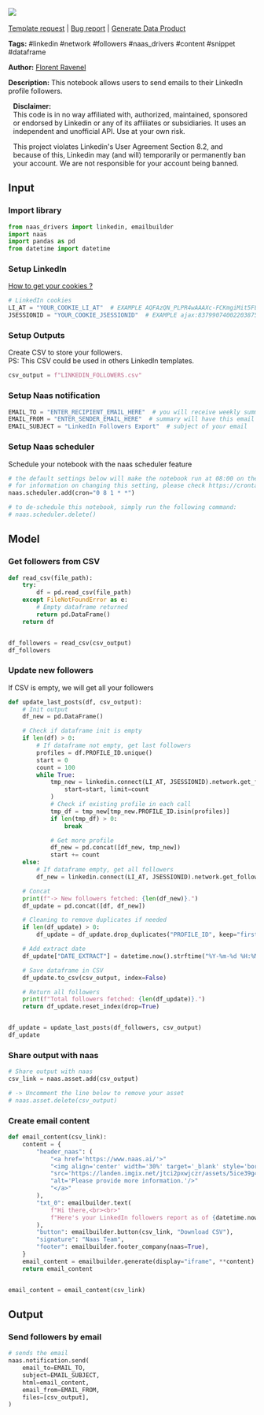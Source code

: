 <a href="https://app.naas.ai/user-redirect/naas/downloader?url=https://raw.githubusercontent.com/jupyter-naas/awesome-notebooks/master/LinkedIn/LinkedIn_Send_profile_followers_by_email.ipynb" target="_parent"><img src="https://naasai-public.s3.eu-west-3.amazonaws.com/open_in_naas.svg"/></a><br><br><a href="https://github.com/jupyter-naas/awesome-notebooks/issues/new?assignees=&labels=&template=template-request.md&title=Tool+-+Action+of+the+notebook+">Template request</a> | <a href="https://github.com/jupyter-naas/awesome-notebooks/issues/new?assignees=&labels=bug&template=bug_report.md&title=LinkedIn+-+Send+profile+followers+by+email:+Error+short+description">Bug report</a> | <a href="https://app.naas.ai/user-redirect/naas/downloader?url=https://raw.githubusercontent.com/jupyter-naas/awesome-notebooks/master/Naas/Naas_Start_data_product.ipynb" target="_parent">Generate Data Product</a>

**Tags:** #linkedin #network #followers #naas_drivers #content #snippet #dataframe

**Author:** [Florent Ravenel](https://www.linkedin.com/in/florent-ravenel/)

**Description:** This notebook allows users to send emails to their LinkedIn profile followers.


<div class="alert alert-info" role="info" style="margin: 10px">
<b>Disclaimer:</b><br>
This code is in no way affiliated with, authorized, maintained, sponsored or endorsed by Linkedin or any of its affiliates or subsidiaries. It uses an independent and unofficial API. Use at your own risk.

This project violates Linkedin's User Agreement Section 8.2, and because of this, Linkedin may (and will) temporarily or permanently ban your account. We are not responsible for your account being banned.
<br>
</div>

## Input

### Import library


```python
from naas_drivers import linkedin, emailbuilder
import naas
import pandas as pd
from datetime import datetime
```

### Setup LinkedIn
<a href='https://www.notion.so/LinkedIn-driver-Get-your-cookies-d20a8e7e508e42af8a5b52e33f3dba75'>How to get your cookies ?</a>


```python
# LinkedIn cookies
LI_AT = "YOUR_COOKIE_LI_AT"  # EXAMPLE AQFAzQN_PLPR4wAAAXc-FCKmgiMit5FLdY1af3-2
JSESSIONID = "YOUR_COOKIE_JSESSIONID"  # EXAMPLE ajax:8379907400220387585
```

### Setup Outputs
Create CSV to store your followers.<br>
PS: This CSV could be used in others LinkedIn templates.


```python
csv_output = f"LINKEDIN_FOLLOWERS.csv"
```

### Setup Naas notification


```python
EMAIL_TO = "ENTER_RECIPIENT_EMAIL_HERE"  # you will receive weekly summary at this email
EMAIL_FROM = "ENTER_SENDER_EMAIL_HERE"  # summary will have this email as sender. Only available for your naas email
EMAIL_SUBJECT = "LinkedIn Followers Export"  # subject of your email
```

### Setup Naas scheduler
Schedule your notebook with the naas scheduler feature


```python
# the default settings below will make the notebook run at 08:00 on the 1st of every month
# for information on changing this setting, please check https://crontab.guru/ for information on the required CRON syntax
naas.scheduler.add(cron="0 8 1 * *")

# to de-schedule this notebook, simply run the following command:
# naas.scheduler.delete()
```

## Model

### Get followers from CSV


```python
def read_csv(file_path):
    try:
        df = pd.read_csv(file_path)
    except FileNotFoundError as e:
        # Empty dataframe returned
        return pd.DataFrame()
    return df


df_followers = read_csv(csv_output)
df_followers
```

### Update new followers
If CSV is empty, we will get all your followers


```python
def update_last_posts(df, csv_output):
    # Init output
    df_new = pd.DataFrame()

    # Check if dataframe init is empty
    if len(df) > 0:
        # If dataframe not empty, get last followers
        profiles = df.PROFILE_ID.unique()
        start = 0
        count = 100
        while True:
            tmp_new = linkedin.connect(LI_AT, JSESSIONID).network.get_followers(
                start=start, limit=count
            )
            # Check if existing profile in each call
            tmp_df = tmp_new[tmp_new.PROFILE_ID.isin(profiles)]
            if len(tmp_df) > 0:
                break

            # Get more profile
            df_new = pd.concat([df_new, tmp_new])
            start += count
    else:
        # If dataframe empty, get all followers
        df_new = linkedin.connect(LI_AT, JSESSIONID).network.get_followers(limit=-1)

    # Concat
    print(f"-> New followers fetched: {len(df_new)}.")
    df_update = pd.concat([df, df_new])

    # Cleaning to remove duplicates if needed
    if len(df_update) > 0:
        df_update = df_update.drop_duplicates("PROFILE_ID", keep="first")

    # Add extract date
    df_update["DATE_EXTRACT"] = datetime.now().strftime("%Y-%m-%d %H:%M:%S")

    # Save dataframe in CSV
    df_update.to_csv(csv_output, index=False)

    # Return all followers
    print(f"Total followers fetched: {len(df_update)}.")
    return df_update.reset_index(drop=True)


df_update = update_last_posts(df_followers, csv_output)
df_update
```

### Share output with naas


```python
# Share output with naas
csv_link = naas.asset.add(csv_output)

# -> Uncomment the line below to remove your asset
# naas.asset.delete(csv_output)
```

### Create email content


```python
def email_content(csv_link):
    content = {
        "header_naas": (
            "<a href='https://www.naas.ai/'>"
            "<img align='center' width='30%' target='_blank' style='border-radius:5px;'"
            "src='https://landen.imgix.net/jtci2pxwjczr/assets/5ice39g4.png?w=160'"
            "alt='Please provide more information.'/>"
            "</a>"
        ),
        "txt_0": emailbuilder.text(
            f"Hi there,<br><br>"
            f"Here's your LinkedIn followers report as of {datetime.now().strftime('%Y-%m-%d')}.<br><br>"
        ),
        "button": emailbuilder.button(csv_link, "Download CSV"),
        "signature": "Naas Team",
        "footer": emailbuilder.footer_company(naas=True),
    }
    email_content = emailbuilder.generate(display="iframe", **content)
    return email_content


email_content = email_content(csv_link)
```

## Output

### Send followers by email


```python
# sends the email
naas.notification.send(
    email_to=EMAIL_TO,
    subject=EMAIL_SUBJECT,
    html=email_content,
    email_from=EMAIL_FROM,
    files=[csv_output],
)
```
